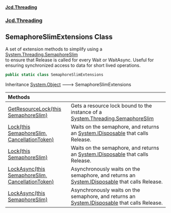 #### [Jcd.Threading](index.md 'index')
### [Jcd.Threading](Jcd.Threading.md 'Jcd.Threading')

## SemaphoreSlimExtensions Class

A set of extension methods to simplify using a [System.Threading.SemaphoreSlim](https://docs.microsoft.com/en-us/dotnet/api/System.Threading.SemaphoreSlim 'System.Threading.SemaphoreSlim')  
to ensure that Release is called for every Wait or WaitAsync. Useful for  
ensuring synchronized access to data for short lived operations.

```csharp
public static class SemaphoreSlimExtensions
```

Inheritance [System.Object](https://docs.microsoft.com/en-us/dotnet/api/System.Object 'System.Object') &#129106; SemaphoreSlimExtensions

| Methods | |
| :--- | :--- |
| [GetResourceLock(this SemaphoreSlim)](SemaphoreSlimExtensions.GetResourceLock.h1dPX+eVPpUTRJ1Gj72Y6Q.md 'Jcd.Threading.SemaphoreSlimExtensions.GetResourceLock(this System.Threading.SemaphoreSlim)') | Gets a resource lock bound to the instance of a [System.Threading.SemaphoreSlim](https://docs.microsoft.com/en-us/dotnet/api/System.Threading.SemaphoreSlim 'System.Threading.SemaphoreSlim') |
| [Lock(this SemaphoreSlim, CancellationToken)](SemaphoreSlimExtensions.Lock.lrzWlWBiCw9Z+BhVijNMVw.md 'Jcd.Threading.SemaphoreSlimExtensions.Lock(this System.Threading.SemaphoreSlim, System.Threading.CancellationToken)') | Waits on the semaphore, and returns an [System.IDisposable](https://docs.microsoft.com/en-us/dotnet/api/System.IDisposable 'System.IDisposable') that calls Release. |
| [Lock(this SemaphoreSlim)](SemaphoreSlimExtensions.Lock.TfibVEOq4/VaWrHC7tH/rg.md 'Jcd.Threading.SemaphoreSlimExtensions.Lock(this System.Threading.SemaphoreSlim)') | Waits on the semaphore, and returns an [System.IDisposable](https://docs.microsoft.com/en-us/dotnet/api/System.IDisposable 'System.IDisposable') that calls Release. |
| [LockAsync(this SemaphoreSlim, CancellationToken)](SemaphoreSlimExtensions.LockAsync.w5Z5NNlB0OW05M7hDmlT0w.md 'Jcd.Threading.SemaphoreSlimExtensions.LockAsync(this System.Threading.SemaphoreSlim, System.Threading.CancellationToken)') | Asynchronously waits on the semaphore, and returns an [System.IDisposable](https://docs.microsoft.com/en-us/dotnet/api/System.IDisposable 'System.IDisposable') that calls Release. |
| [LockAsync(this SemaphoreSlim)](SemaphoreSlimExtensions.LockAsync.thM6pz8QjtVLgPqK6jAgIA.md 'Jcd.Threading.SemaphoreSlimExtensions.LockAsync(this System.Threading.SemaphoreSlim)') | Asynchronously waits on the semaphore, and returns an [System.IDisposable](https://docs.microsoft.com/en-us/dotnet/api/System.IDisposable 'System.IDisposable') that calls Release. |
